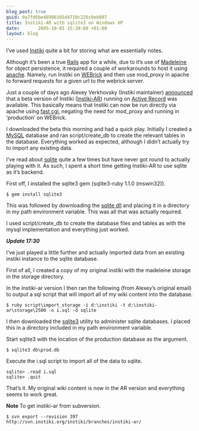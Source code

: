 ```yaml
---
blog_post: true
guid: 9a7fd6be48986165d4710c226c0eb807
title: Instiki-AR with sqlite3 on Windows XP
date:       2005-10-01 15:39:00 +01:00
layout: blog
---
```


I’ve used [Instiki](http://www.instiki.org) quite a bit for storing what
are essentially notes.

Although it’s been a true [Rails](http://www.rubyonrails.com) app for a
while, due to it’s use of [Madeleine](http://madeleine.sourceforge.net/)
for object persistence, it required a couple of workarounds to host it
using [apache](http://httpd.apache.org). Namely, run Instiki on
[WEBrick](http://www.webrick.org) and then use mod\_proxy in apache to
forward requests for a given url to the webrick server.

Just a couple of days ago Alexey Verkhovsky (Instiki maintainer)
[announced](http://blade.nagaokaut.ac.jp/cgi-bin/scat.rb/ruby/ruby-talk/158000)
that a beta version of Instiki
([Instiki-AR](http://rubyforge.org/frs/download.php/6258/instiki-ar-beta1.zip))
running on [Active Record](http://ar.rubyonrails.com/) was available.
This basically means that Instiki can now be run directly via apache
using [fast cgi](http://www.fastcgi.com/), negating the need for
mod\_proxy and running in ‘production’ on WEBrick.

I downloaded the beta this morning and had a quick play. Initially I
created a [MySQL](http://www.mysql.org) database and ran
script/create\_db to create the relevant tables in the database.
Everything worked as expected, although I didn’t actually try to import
any existing data.

I’ve read about [sqlite](http://sqlite.org/) quite a few times but have
never got round to actually playing with it. As such, I spent a short
time getting Instiki-AR to use sqlite as it’s backend.

First off, I installed the sqlite3 gem (sqlite3-ruby 1.1.0 (mswin32)).

``` code
$ gem install sqlite3
```

This was followed by downloading the [sqlite
dll](http://www.sqlite.org/sqlitedll-3_2_7.zip) and placing it in a
directory in my path environment variable. This was all that was
actually required.

I used script/create\_db to create the database files and tables as with
the mysql implementation and everything just worked.

***Update 17:30***

I’ve just played a little further and actually imported data from an
existing instiki instance to the sqlite database.

First of all, I created a copy of my original instiki with the madeleine
storage in the storage directory.

In the instiki-ar version I then ran the following (from Alexey’s
original email) to output a sql script that will import all of my wiki
content into the database.

``` code
$ ruby script\import_storage -i d:\instiki -t d:\instiki-ar\storage\2500 -o i.sql -d sqlite
```

I then downloaded the [sqlite3](http://sqlite.org/sqlite-3_2_7.zip)
utility to administer sqlite databases. I placed this in a directory
included in my path environment variable.

Start sqlite3 with the location of the production database as the
argument.

``` code
$ sqlite3 db\prod.db
```

Execute the i.sql script to import all of the data to sqlite.

``` code
sqlite> .read i.sql
sqlite> .quit
```

That’s it. My original wiki content is now in the AR version and
everything seems to work great.

**Note** To get instiki-ar from subversion.

``` code
$ svn export --revision 397 http://svn.instiki.org/instiki/branches/instiki-ar/
```
